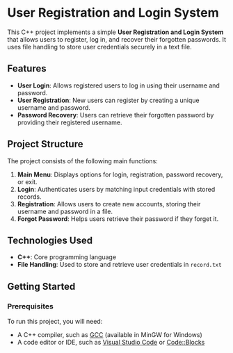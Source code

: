 # User Registration and Login System

This C++ project implements a simple **User Registration and Login System** that allows users to register, log in, and recover their forgotten passwords. It uses file handling to store user credentials securely in a text file.

## Features

- **User Login**: Allows registered users to log in using their username and password.
- **User Registration**: New users can register by creating a unique username and password.
- **Password Recovery**: Users can retrieve their forgotten password by providing their registered username.

## Project Structure

The project consists of the following main functions:

1. **Main Menu**: Displays options for login, registration, password recovery, or exit.
2. **Login**: Authenticates users by matching input credentials with stored records.
3. **Registration**: Allows users to create new accounts, storing their username and password in a file.
4. **Forgot Password**: Helps users retrieve their password if they forget it.

## Technologies Used

- **C++**: Core programming language
- **File Handling**: Used to store and retrieve user credentials in `record.txt`

## Getting Started

### Prerequisites

To run this project, you will need:

- A C++ compiler, such as [GCC](https://gcc.gnu.org/) (available in MinGW for Windows)
- A code editor or IDE, such as [Visual Studio Code](https://code.visualstudio.com/) or [Code::Blocks](http://www.codeblocks.org/)
